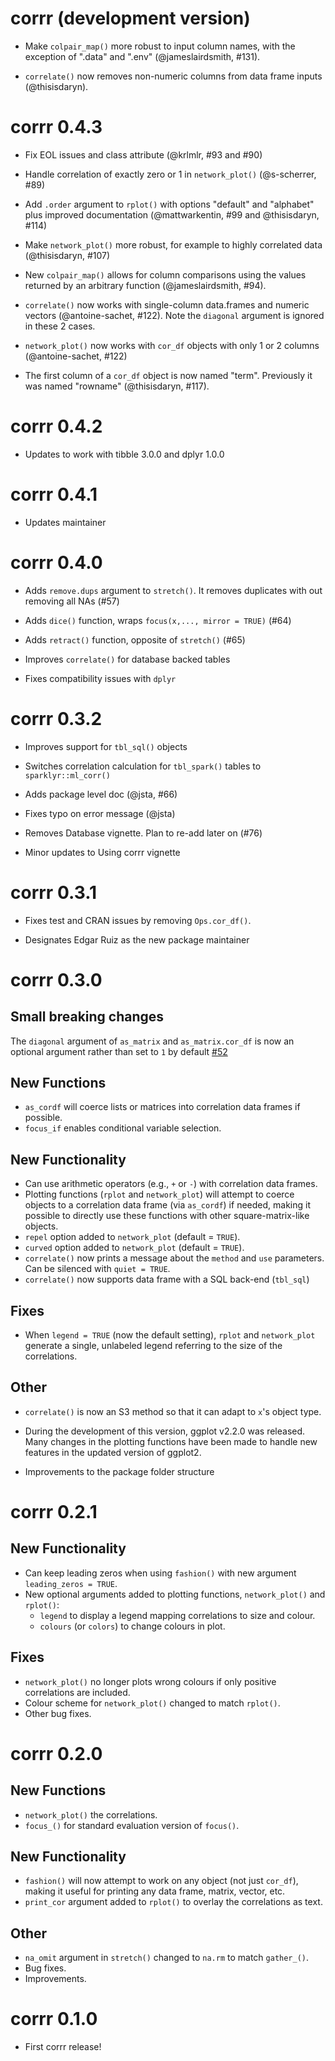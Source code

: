 # corrr (development version)

- Make `colpair_map()` more robust to input column names, with the exception of ".data" and ".env" (@jameslairdsmith, #131).

- `correlate()` now removes non-numeric columns from data frame inputs (@thisisdaryn).

# corrr 0.4.3

- Fix EOL issues and class attribute (@krlmlr, #93 and #90)

- Handle correlation of exactly zero or 1 in `network_plot()` (@s-scherrer, #89)

- Add `.order` argument to `rplot()` with options "default" and "alphabet" plus improved documentation (@mattwarkentin, #99 and @thisisdaryn, #114)

- Make `network_plot()` more robust, for example to highly correlated data (@thisisdaryn, #107)

- New `colpair_map()` allows for column comparisons using the values returned by an arbitrary function (@jameslairdsmith, #94).

- `correlate()` now works with single-column data.frames and numeric vectors (@antoine-sachet, #122). Note the `diagonal` argument is ignored in these 2 cases.
  
- `network_plot()` now works with `cor_df` objects with only 1 or 2 columns (@antoine-sachet, #122)

- The first column of a `cor_df` object is now named "term". Previously it was named "rowname" (@thisisdaryn, #117).

# corrr 0.4.2

- Updates to work with tibble 3.0.0  and dplyr 1.0.0

# corrr 0.4.1

- Updates maintainer

# corrr 0.4.0

- Adds `remove.dups` argument to `stretch()`.  It removes duplicates with out removing all NAs (#57)

- Adds `dice()` function, wraps `focus(x,..., mirror = TRUE)` (#64)

- Adds `retract()` function, opposite of `stretch()` (#65)

- Improves `correlate()` for database backed tables

- Fixes compatibility issues with `dplyr` 

# corrr 0.3.2

- Improves support for `tbl_sql()` objects

- Switches correlation calculation for `tbl_spark()` tables to `sparklyr::ml_corr()`

- Adds package level doc (@jsta, #66)

- Fixes typo on error message (@jsta)

- Removes Database vignette. Plan to re-add later on (#76)

- Minor updates to Using corrr vignette

# corrr 0.3.1

- Fixes test and CRAN issues by removing `Ops.cor_df()`. 

- Designates Edgar Ruiz as the new package maintainer

# corrr 0.3.0

## Small breaking changes

The `diagonal` argument of `as_matrix` and `as_matrix.cor_df` is now an optional argument rather than set to `1` by default [#52](https://github.com/tidymodels/corrr/issues/52)

## New Functions

- `as_cordf` will coerce lists or matrices into correlation data frames if possible.
- `focus_if` enables conditional variable selection.

## New Functionality

- Can use arithmetic operators (e.g., `+` or `-`) with correlation data frames.
- Plotting functions (`rplot` and `network_plot`) will attempt to coerce objects to a correlation data frame (via `as_cordf`) if needed, making it possible to directly use these functions with other square-matrix-like objects.
- `repel` option added to `network_plot` (default = `TRUE`).
- `curved` option added to `network_plot` (default = `TRUE`).
- `correlate()` now prints a message about the `method` and `use` parameters. Can be silenced with `quiet = TRUE`.
- `correlate()` now supports data frame with a SQL back-end (`tbl_sql`)

## Fixes

- When `legend = TRUE` (now the default setting), `rplot` and `network_plot` generate a single, unlabeled legend referring to the size of the correlations.

## Other

- `correlate()` is now an S3 method so that it can adapt to `x`'s object type.

- During the development of this version, ggplot v2.2.0 was released. Many changes in the plotting functions have been made to handle new features in the updated version of ggplot2.

- Improvements to the package folder structure

# corrr 0.2.1

## New Functionality

- Can keep leading zeros when using `fashion()` with new argument `leading_zeros = TRUE`.
- New optional arguments added to plotting functions, `network_plot()` and `rplot()`:
  - `legend` to display a legend mapping correlations to size and colour.
  - `colours` (or `colors`) to change colours in plot.

## Fixes

- `network_plot()` no longer plots wrong colours if only positive correlations are included.
- Colour scheme for `network_plot()` changed to match `rplot()`.
- Other bug fixes.

# corrr 0.2.0

## New Functions

- `network_plot()` the correlations.
- `focus_()` for standard evaluation version of `focus()`.

## New Functionality

- `fashion()` will now attempt to work on any object (not just `cor_df`), making it useful for printing any data frame, matrix, vector, etc.
- `print_cor` argument added to `rplot()` to overlay the correlations as text.

## Other

- `na_omit` argument in `stretch()` changed to `na.rm` to match `gather_()`.
- Bug fixes.
- Improvements.

# corrr 0.1.0

- First corrr release!
